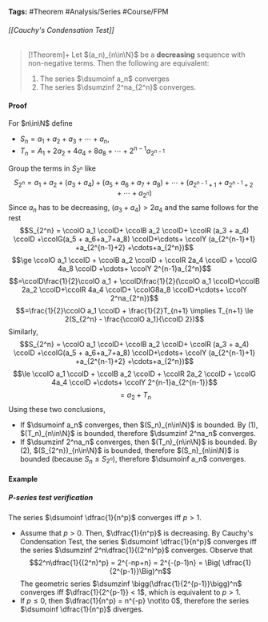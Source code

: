 **Tags:** #Theorem #Analysis/Series #Course/FPM
###### [[Cauchy's Condensation Test]]
> [!Theorem]+
> Let $(a_n)_{n\in\N}$ be a **decreasing** sequence with non-negative terms. Then the following are equivalent:
> 1. The series $\dsumoinf a_n$ converges 
> 2. The series $\dsumzinf 2^na_{2^n}$ converges.

#### Proof
For $n\in\N$ define
- $S_n = a_1 + a_2 + a_3 + \cdots + a_n$,
- $T_n = A_1 + 2a_2 + 4a_4 + 8a_8 + \cdots + 2^{n-1}a_{2^{n-1}}$

Group the terms in $S_{2^n}$ like
$$S_{2^n} = a_1 + a_2 + (a_3 + a_4) + (a_5 + a_6+a_7+a_8)+\cdots+(a_{2^{n-1}+1} +a_{2^{n-1}+2} +\cdots+a_{2^n})$$
Since $a_n$ has to be decreasing, $(a_3+a_4) > 2a_4$ and the same follows for the rest
$$S_{2^n} = \ccolO a_1 \ccolD+ \ccolB a_2 \ccolD+ \ccolR (a_3 + a_4) \ccolD +\ccolG(a_5 + a_6+a_7+a_8) \ccolD+\cdots+ \ccolY (a_{2^{n-1}+1} +a_{2^{n-1}+2} +\cdots+a_{2^n})$$
$$\ge \ccolO a_1 \ccolD + \ccolB a_2 \ccolD + \ccolR 2a_4 \ccolD + \ccolG 4a_8 \ccolD +\cdots+ \ccolY 2^{n-1}a_{2^n}$$
$$=\ccolD\frac{1}{2}\ccolO a_1 + \ccolD\frac{1}{2}(\ccolO a_1 \ccolD+\ccolB 2a_2 \ccolD+\ccolR 4a_4 \ccolD+ \ccolG8a_8 \ccolD+\cdots+ \ccolY 2^na_{2^n})$$
$$=\frac{1}{2}\ccolO a_1 \ccolD + \frac{1}{2}T_{n+1} \implies T_{n+1} \le 2(S_{2^n} - \frac{\ccolO a_1}{\ccolD 2})$$
Similarly,
$$S_{2^n} = \ccolO a_1 \ccolD+ \ccolB a_2 \ccolD+ \ccolR (a_3 + a_4) \ccolD +\ccolG(a_5 + a_6+a_7+a_8) \ccolD+\cdots+ \ccolY (a_{2^{n-1}+1} +a_{2^{n-1}+2} +\cdots+a_{2^n})$$
$$\le \ccolO a_1 \ccolD + \ccolB a_2 \ccolD + \ccolR 2a_2 \ccolD + \ccolG 4a_4 \ccolD +\cdots+ \ccolY 2^{n-1}a_{2^{n-1}}$$
$$= a_2 + T_n$$
Using these two conclusions,
- If $\dsumoinf a_n$ converges, then $(S_n)_{n\in\N}$ is bounded. By (1), $(T_n)_{n\in\N}$ is bounded, therefore $\dsumzinf 2^na_n$ converges.
- If $\dsumzinf 2^na_n$ converges, then $(T_n)_{n\in\N}$ is bounded. By (2), $(S_{2^n})_{n\in\N}$ is bounded, therefore $(S_n)_{n\in\N}$ is bounded (because $S_n \le S_{2^n}$), therefore $\dsumoinf a_n$ converges.
#### Example
##### P-series test verification
The series $\dsumoinf \dfrac{1}{n^p}$ converges iff $p > 1$.
- Assume that $p > 0$. Then, $\dfrac{1}{n^p}$ is decreasing. By Cauchy's Condensation Test, the series $\dsumoinf \dfrac{1}{n^p}$ converges iff the series $\dsumzinf 2^n\dfrac{1}{(2^n)^p}$ converges. Observe that
$$2^n\dfrac{1}{(2^n)^p} = 2^{-np+n} = 2^{-(p-1)n} = \Big( \dfrac{1}{2^{p-1}}\Big)^n$$
  The geometric series $\dsumzinf \bigg(\dfrac{1}{2^{p-1}}\bigg)^n$ converges iff $\dfrac{1}{2^{p-1}} < 1$, which is equivalent to $p>1$.
- If $p\le0$, then $\dfrac{1}{n^p} = n^{-p} \not\to 0$, therefore the series $\dsumoinf \dfrac{1}{n^p}$ diverges.